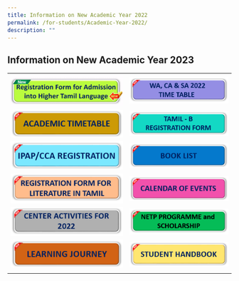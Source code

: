 ```yaml
---
title: Information on New Academic Year 2022
permalink: /for-students/Academic-Year-2022/
description: ""
---
```

## Information on New Academic Year 2023

|   |   |
|---|---|
|  <a href="/files/HTL-Reg-Form-2023.pdf"><img src="/images/HTL.gif"> </a> | <a href="https://staging.d2uldb6hpe0xwq.amplifyapp.com/for-students/Exam-Time-Table/"><img src="/images/WA-CA-SA-2022-TIMETABLE.png"> </a>  |
| <a href="/files/Academic_TimeTable_2022.pdf"><img src="/images/ACADEMIC-TIMETABLE.png"> </a>  | <a href="/files/2023-Form-A-TLB.pdf"><img src="/images/Tamil%20-%20B.png"> </a>  |
| <a href="https://staging.d2uldb6hpe0xwq.amplifyapp.com/events/Announcement/IPAP-Dance-Vocal/IPAP/"><img src="/images/IPAP-CCA-REGISTRATION.png"> </a> | <a href="/files/Book-list-2023.pdf"><img src="/images/BOOK-LIST.png"> </a>  |
| <a href="/files/Lit-Application-Form-at-UPTLC-2023.pdf"><img src="/images/REGISTRATION-FORM-FOR-LIT.png"> </a> |  <a href="/files/COE-2022_Public.pdf"><img src="/images/CALENDAR-OF-EVENTS.png"> </a>  |
| <a href="/files/Centre-Activities-for-2022.pdf"><img src="/images/CENTER-ACTIVITIES-FOR-2022.png"> </a>  | <a href="https://staging.d2uldb6hpe0xwq.amplifyapp.com/for-students/NETP-Programme-and-Scholarship/"><img src="/images/NETP-PROGRAMME-and.png"> </a>  |
| <a href="/files/2020_LJ-_Dates_for-UPTLC-WEB_Formt-2__HOD.pdf"><img src="/images/LEARNING-JOURNEY.png"> </a>  | <a href="https://staging.d2uldb6hpe0xwq.amplifyapp.com/publication/Student-Handbook/permalink/"><img src="/images/STUDENT-HANDBOOK.png"> </a>  |
|   |   |